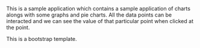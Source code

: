 This is a sample application which contains a sample application of charts alongs with some graphs and pie charts.
All the data points can be interacted and we can see the value of that particular point when clicked at the point.

This is a bootstrap template.
